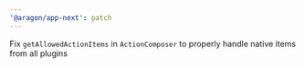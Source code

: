 ```yaml
---
'@aragon/app-next': patch
---
```


Fix `getAllowedActionItems` in `ActionComposer` to properly handle native items from all plugins
